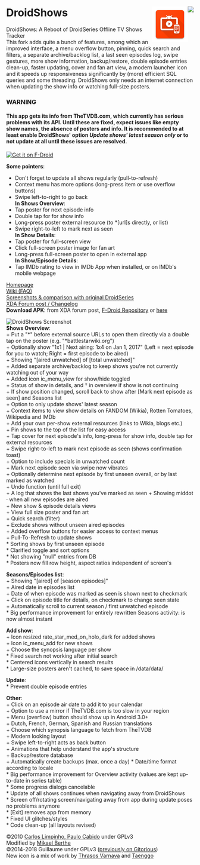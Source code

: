 # DroidShows<img src="icon/icon6.png" align="right"/><img src="icon/material.png" align="right"/>
DroidShows: A Reboot of DroidSeries Offline TV Shows Tracker  
This fork adds quite a bunch of features, among which an improved interface, a menu overflow button, pinning, quick search and filters, a separate archive/backlog list, a last seen episodes log, swipe gestures, more show information, backup/restore, double episode entries clean-up, faster updating, cover and fan art view, a modern launcher icon and it speeds up responsiveness significantly by (more) efficient SQL queries and some threading. DroidShows only needs an internet connection when updating the show info or watching full-size posters.

### WARNING

#### This app gets its info from TheTVDB.com, which currently has serious problems with its API. Until these are fixed, expect issues like empty show names, the absence of posters and info. It is recommended to at least enable DroidShows' option _Update shows' latest season only_ or to not update at all until these issues are resolved.

<a href="https://f-droid.org/repository/browse/?fdid=nl.asymmetrics.droidshows" target="_blank">
<img src="https://f-droid.org/badge/get-it-on.png" alt="Get it on F-Droid" height="90"/></a>

__Some pointers__:
* Don't forget to update all shows regularly (pull-to-refresh)
* Context menu has more options (long-press item or use overflow buttons)
* Swipe left-to-right to go back  
__In Shows Overview__:
* Tap poster for next episode info
* Double tap for for show info
* Long-press poster external resource (to \*[url]s directly, or list)
* Swipe right-to-left to mark next as seen  
__In Show Details__:
* Tap poster for full-screen view
* Click full-screen poster image for fan art
* Long-press full-screen poster to open in external app  
__In Show/Episode Details__:
* Tap IMDb rating to view in IMDb App when installed, or on IMDb's mobile webpage

[Homepage](http://ltguillaume.github.io/DroidShows)  
[Wiki (FAQ)](https://github.com/ltGuillaume/DroidShows/wiki)  
[Screenshots & comparison with original DroidSeries](http://gallery.asymmetrics.nl/index.php?sfpg=RHJvaWRTZXJpZXMvKipkNGNiZTJhYzk1NjZmYWIwOTZhYWZiNGM4OWQyMTYyMA)  
[XDA Forum post / Changelog](http://forum.xda-developers.com/showthread.php?t=3136787)  
__Download APK__: from XDA forum post, [F-Droid Repository](https://f-droid.org/repository/browse/?fdid=nl.asymmetrics.droidshows) or [here](https://github.com/ltGuillaume/DroidShows/releases)

![DroidShows Screenshot](/icon/screenshot.png)  
__Shows Overview__:  
\+ Put a "\*" before external source URLs to open them directly via a double tap on the poster (e.g. "\*battlestarwiki.org")  
\+ Optionally show "1x1 | Next airing: 1x4 on Jan 1, 2017" (Left = next episode for you to watch; Right = first episode to be aired)  
\+ Showing "[aired unwatched] of [total unwatched]"  
\+ Added separate archive/backlog to keep shows you're not currently watching out of your way  
\+ Added icon ic_menu_view for show/hide toggled  
\+ Status of show in details, and † in overview if show is not continuing  
\+ If show position changed, scroll back to show after [Mark next episode as seen] and Seasons list  
\+ Option to only update shows' latest season  
\+ Context items to view show details on FANDOM (Wikia), Rotten Tomatoes, Wikipedia and IMDb  
\+ Add your own per-show external resources (links to Wikia, blogs etc.)  
\+ Pin shows to the top of the list for easy access  
\+ Tap cover for next episode's info, long-press for show info, double tap for external resources  
\+ Swipe right-to-left to mark next episode as seen (shows confirmation toast)  
\+ Option to include specials in unwatched count  
\+ Mark next episode seen via swipe now vibrates  
\+ Optionally determine next episode by first unseen overall, or by last marked as watched  
\+ Undo function (until full exit)  
\+ A log that shows the last shows you've marked as seen
\+ Showing middot · when all new episodes are aired  
\+ New show & episode details views  
\+ View full size poster and fan art  
\+ Quick search (filter)  
\+ Exclude shows without unseen aired episodes  
\+ Added overflow buttons for easier access to context menus  
\+ Pull-To-Refresh to update shows  
\* Sorting shows by first unseen episode  
\* Clarified toggle and sort options  
\* Not showing "null" entries from DB  
\* Posters now fill row height, aspect ratios independent of screen's  
  
__Seasons/Episodes list__:  
\+ Showing "[aired] of [season episodes]"  
\+ Aired date in episodes list  
\+ Date of when episode was marked as seen is shown next to checkmark  
\+ Click on episode title for details, on checkmark to change seen state  
\+ Automatically scroll to current season / first unwatched episode  
\* Big performance improvement for entirely rewritten Seasons activity: is now almost instant  
  
__Add show__:  
\+ Icon resized rate_star_med_on_holo_dark for added shows  
\+ Icon ic_menu_add for new shows  
\+ Choose the synopsis language per show  
\* Fixed search not working after initial search  
\* Centered icons vertically in search results  
\* Large-size posters aren't cached, to save space in /data/data/  
  
__Update__:  
\* Prevent double episode entries  
  
__Other__:  
\+ Click on an episode air date to add it to your calendar  
\+ Option to use a mirror if TheTVDB.com is too slow in your region  
\+ Menu (overflow) button should show up in Android 3.0+  
\+ Dutch, French, German, Spanish and Russian translations  
\+ Choose which synopsis language to fetch from TheTVDB  
\+ Modern looking layout  
\+ Swipe left-to-right acts as back button  
\+ Animations that help understand the app's structure  
\+ Backup/restore database  
\+ Automatically create backups (max. once a day)
\* Date/time format according to locale  
\* Big performance improvement for Overview activity (values are kept up-to-date in series table)  
\* Some progress dialogs cancelable  
\* Update of all shows continues when navigating away from DroidShows  
\* Screen off/rotating screen/navigating away from app during update poses no problems anymore  
\* [Exit] removes app from memory  
\* Fixed UI glitches/styles  
\* Code clean-up (all layouts revised)  
  
&copy;2010 [Carlos Limpinho, Paulo Cabido](http://code.google.com/p/droidseries) under GPLv3  
Modified by [Mikael Berthe](http://gitorious.org/droidseries/mckaels-droidseries)  
&copy;2014-2018 Guillaume under GPLv3 ([previously on Gitorious](http://gitorious.org/droidseries/droidseries-guillaume))  
New icon is a mix of work by [Thrasos Varnava](http://iconeasy.com/icon/tv-shows-2-icon) and [Taenggo](http://wallalay.com/wallpapers-for-android-67-177682-desktop-background.html)
